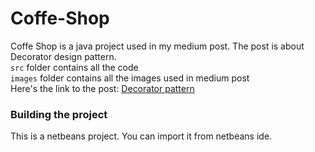 # Coffe-Shop

Coffe Shop is a java project used in my medium post. The post is about Decorator design pattern.<br>
`src` folder contains all the code<br>
`images` folder contains all the images used in medium post<br>
Here's the link to the post:
[Decorator pattern](https://medium.com/@Nitin_code/decorator-pattern-4f92897e4b4)

### Building the project
This is a netbeans project. You can import it from netbeans ide. 
